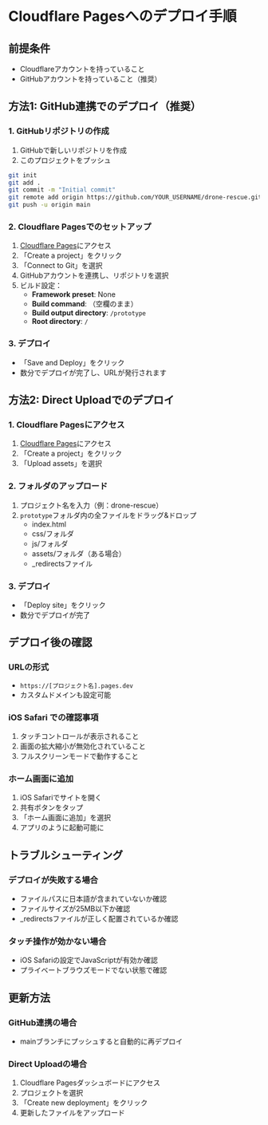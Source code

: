 # Cloudflare Pagesへのデプロイ手順

## 前提条件
- Cloudflareアカウントを持っていること
- GitHubアカウントを持っていること（推奨）

## 方法1: GitHub連携でのデプロイ（推奨）

### 1. GitHubリポジトリの作成
1. GitHubで新しいリポジトリを作成
2. このプロジェクトをプッシュ
```bash
git init
git add .
git commit -m "Initial commit"
git remote add origin https://github.com/YOUR_USERNAME/drone-rescue.git
git push -u origin main
```

### 2. Cloudflare Pagesでのセットアップ
1. [Cloudflare Pages](https://pages.cloudflare.com/)にアクセス
2. 「Create a project」をクリック
3. 「Connect to Git」を選択
4. GitHubアカウントを連携し、リポジトリを選択
5. ビルド設定：
   - **Framework preset**: None
   - **Build command**: （空欄のまま）
   - **Build output directory**: `/prototype`
   - **Root directory**: `/`

### 3. デプロイ
- 「Save and Deploy」をクリック
- 数分でデプロイが完了し、URLが発行されます

## 方法2: Direct Uploadでのデプロイ

### 1. Cloudflare Pagesにアクセス
1. [Cloudflare Pages](https://pages.cloudflare.com/)にアクセス
2. 「Create a project」をクリック
3. 「Upload assets」を選択

### 2. フォルダのアップロード
1. プロジェクト名を入力（例：drone-rescue）
2. `prototype`フォルダ内の全ファイルをドラッグ&ドロップ
   - index.html
   - css/フォルダ
   - js/フォルダ
   - assets/フォルダ（ある場合）
   - _redirectsファイル

### 3. デプロイ
- 「Deploy site」をクリック
- 数分でデプロイが完了

## デプロイ後の確認

### URLの形式
- `https://[プロジェクト名].pages.dev`
- カスタムドメインも設定可能

### iOS Safari での確認事項
1. タッチコントロールが表示されること
2. 画面の拡大縮小が無効化されていること
3. フルスクリーンモードで動作すること

### ホーム画面に追加
1. iOS Safariでサイトを開く
2. 共有ボタンをタップ
3. 「ホーム画面に追加」を選択
4. アプリのように起動可能に

## トラブルシューティング

### デプロイが失敗する場合
- ファイルパスに日本語が含まれていないか確認
- ファイルサイズが25MB以下か確認
- _redirectsファイルが正しく配置されているか確認

### タッチ操作が効かない場合
- iOS Safariの設定でJavaScriptが有効か確認
- プライベートブラウズモードでない状態で確認

## 更新方法

### GitHub連携の場合
- mainブランチにプッシュすると自動的に再デプロイ

### Direct Uploadの場合
1. Cloudflare Pagesダッシュボードにアクセス
2. プロジェクトを選択
3. 「Create new deployment」をクリック
4. 更新したファイルをアップロード